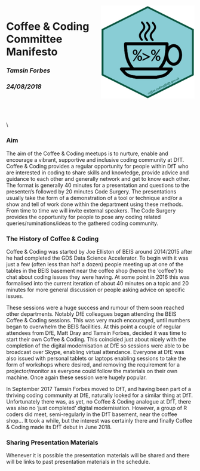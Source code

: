 <img src="images/c&c_dft_hex_symbol.png" width="250" height="250" align="right">

# Coffee & Coding Committee Manifesto
### _Tamsin Forbes_
### _24/08/2018_
\
\
\
\
\


### Aim
The aim of the Coffee & Coding meetups is to nurture, enable and encourage a vibrant, supportive and inclusive coding community at DfT. Coffee & Coding provides a regular opportunity for people within DfT who are interested in coding to share skills and knowledge, provide advice and guidance to each other and generally network and get to know each other. The format is generally 40 minutes for a presentation and questions to the presenter/s followed by 20 minutes Code Surgery. The presentations usually take the form of a demonstration of a tool or technique and/or a show and tell of work done within the department using these methods. From time to time we will invite external speakers. The Code Surgery provides the opportunity for people to pose any coding related queries/ruminations/ideas to the gathered coding community.

### The History of Coffee & Coding
Coffee & Coding was started by Joe Elliston of BEIS around 2014/2015 after he had completed the GDS Data Science Accelerator. To begin with it was just a few (often less than half a dozen) people meeting up at one of the tables in the BEIS basement near the coffee shop (hence the ‘coffee’) to chat about coding issues they were having. At some point in 2016 this was formalised into the current iteration of about 40 minutes on a topic and 20 minutes for more general discussion or people asking advice on specific issues.

These sessions were a huge success and rumour of them soon reached other departments. Notably DfE colleagues began attending the BEIS Coffee & Coding sessions. This was very much encouraged, until numbers began to overwhelm the BEIS facilities. At this point a couple of regular attendees from DfE, Matt Dray and Tamsin Forbes, decided it was time to start their own Coffee & Coding. This coincided just about nicely with the completion of the digital modernisation at DfE so sessions were able to be broadcast over Skype, enabling virtual attendance. Everyone at DfE was also issued with personal tablets or laptops enabling sessions to take the form of workshops where desired, and removing the requirement for a projector/monitor as everyone could follow the materials on their own machine. Once again these session were hugely popular.

In September 2017 Tamsin Forbes moved to DfT, and having been part of a thriving coding community at DfE, naturally looked for a similar thing at DfT. Unfortunately there was, as yet, no Coffee & Coding analogue at DfT, there was also no ‘just completed’ digital modernisation. However, a group of R coders did meet, semi-regularly in the DfT basement, near the coffee shop… It took a while, but the interest was certainly there and finally Coffee & Coding made its DfT debut in June 2018.

### Sharing Presentation Materials
Whenever it is possible the presentation materials will be shared and there will be links to past presentation materials in the schedule.


